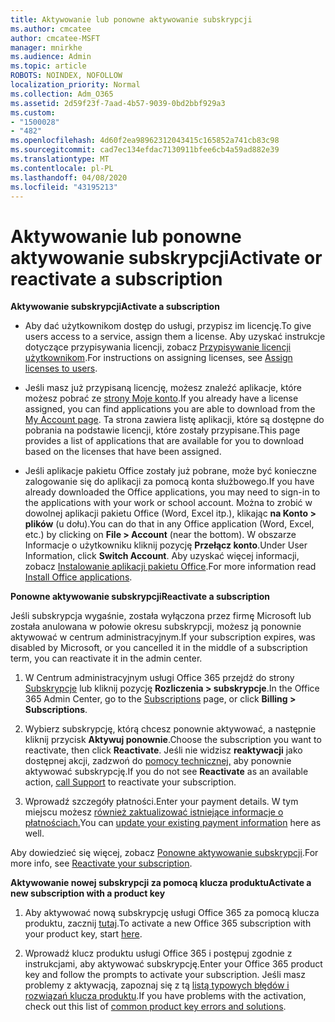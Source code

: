 ```yaml
---
title: Aktywowanie lub ponowne aktywowanie subskrypcji
ms.author: cmcatee
author: cmcatee-MSFT
manager: mnirkhe
ms.audience: Admin
ms.topic: article
ROBOTS: NOINDEX, NOFOLLOW
localization_priority: Normal
ms.collection: Adm_O365
ms.assetid: 2d59f23f-7aad-4b57-9039-0bd2bbf929a3
ms.custom:
- "1500028"
- "482"
ms.openlocfilehash: 4d60f2ea98962312043415c165852a741cb83c98
ms.sourcegitcommit: cad7ec134efdac7130911bfee6cb4a59ad882e39
ms.translationtype: MT
ms.contentlocale: pl-PL
ms.lasthandoff: 04/08/2020
ms.locfileid: "43195213"
---
```

# <a name="activate-or-reactivate-a-subscription"></a><span data-ttu-id="b2480-102">Aktywowanie lub ponowne aktywowanie subskrypcji</span><span class="sxs-lookup"><span data-stu-id="b2480-102">Activate or reactivate a subscription</span></span>

<span data-ttu-id="b2480-103">**Aktywowanie subskrypcji**</span><span class="sxs-lookup"><span data-stu-id="b2480-103">**Activate a subscription**</span></span>

- <span data-ttu-id="b2480-104">Aby dać użytkownikom dostęp do usługi, przypisz im licencję.</span><span class="sxs-lookup"><span data-stu-id="b2480-104">To give users access to a service, assign them a license.</span></span> <span data-ttu-id="b2480-105">Aby uzyskać instrukcje dotyczące przypisywania licencji, zobacz [Przypisywanie licencji użytkownikom](https://docs.microsoft.com/microsoft-365/admin/manage/assign-licenses-to-users?view=o365-worldwide).</span><span class="sxs-lookup"><span data-stu-id="b2480-105">For instructions on assigning licenses, see [Assign licenses to users](https://docs.microsoft.com/microsoft-365/admin/manage/assign-licenses-to-users?view=o365-worldwide).</span></span> 

- <span data-ttu-id="b2480-106">Jeśli masz już przypisaną licencję, możesz znaleźć aplikacje, które możesz pobrać ze [strony Moje konto](https://portal.office.com/account/#installs).</span><span class="sxs-lookup"><span data-stu-id="b2480-106">If you already have a license assigned, you can find applications you are able to download from the [My Account page](https://portal.office.com/account/#installs).</span></span> <span data-ttu-id="b2480-107">Ta strona zawiera listę aplikacji, które są dostępne do pobrania na podstawie licencji, które zostały przypisane.</span><span class="sxs-lookup"><span data-stu-id="b2480-107">This page provides a list of applications that are available for you to download based on the licenses that have been assigned.</span></span> 

- <span data-ttu-id="b2480-108">Jeśli aplikacje pakietu Office zostały już pobrane, może być konieczne zalogowanie się do aplikacji za pomocą konta służbowego.</span><span class="sxs-lookup"><span data-stu-id="b2480-108">If you have already downloaded the Office applications, you may need to sign-in to the applications with your work or school account.</span></span> <span data-ttu-id="b2480-109">Można to zrobić w dowolnej aplikacji pakietu Office (Word, Excel itp.), klikając **na Konto > plików** (u dołu).</span><span class="sxs-lookup"><span data-stu-id="b2480-109">You can do that in any Office application (Word, Excel, etc.) by clicking on **File > Account** (near the bottom).</span></span> <span data-ttu-id="b2480-110">W obszarze Informacje o użytkowniku kliknij pozycję **Przełącz konto**.</span><span class="sxs-lookup"><span data-stu-id="b2480-110">Under User Information, click **Switch Account**.</span></span> <span data-ttu-id="b2480-111">Aby uzyskać więcej informacji, zobacz [Instalowanie aplikacji pakietu Office](https://docs.microsoft.com/microsoft-365/admin/setup/install-applications).</span><span class="sxs-lookup"><span data-stu-id="b2480-111">For more information read [Install Office applications](https://docs.microsoft.com/microsoft-365/admin/setup/install-applications).</span></span> 

<span data-ttu-id="b2480-112">**Ponowne aktywowanie subskrypcji**</span><span class="sxs-lookup"><span data-stu-id="b2480-112">**Reactivate a subscription**</span></span>

<span data-ttu-id="b2480-113">Jeśli subskrypcja wygaśnie, została wyłączona przez firmę Microsoft lub została anulowana w połowie okresu subskrypcji, możesz ją ponownie aktywować w centrum administracyjnym.</span><span class="sxs-lookup"><span data-stu-id="b2480-113">If your subscription expires, was disabled by Microsoft, or you cancelled it in the middle of a subscription term, you can reactivate it in the admin center.</span></span>
  
1. <span data-ttu-id="b2480-114">W Centrum administracyjnym usługi Office 365 przejdź do strony [Subskrypcje](https://go.microsoft.com/fwlink/p/?linkid=842054) lub kliknij pozycję **Rozliczenia > subskrypcje**.</span><span class="sxs-lookup"><span data-stu-id="b2480-114">In the Office 365 Admin Center, go to the [Subscriptions](https://go.microsoft.com/fwlink/p/?linkid=842054) page, or click **Billing > Subscriptions**.</span></span>

2. <span data-ttu-id="b2480-115">Wybierz subskrypcję, którą chcesz ponownie aktywować, a następnie kliknij przycisk **Aktywuj ponownie**.</span><span class="sxs-lookup"><span data-stu-id="b2480-115">Choose the subscription you want to reactivate, then click **Reactivate**.</span></span> <span data-ttu-id="b2480-116">Jeśli nie widzisz **reaktywacji** jako dostępnej akcji, zadzwoń do [pomocy technicznej,](https://support.office.com/article/call-support-32a17ca7-6fa0-4870-8a8d-e25ba4ccfd4b) aby ponownie aktywować subskrypcję.</span><span class="sxs-lookup"><span data-stu-id="b2480-116">If you do not see **Reactivate** as an available action, [call Support](https://support.office.com/article/call-support-32a17ca7-6fa0-4870-8a8d-e25ba4ccfd4b) to reactivate your subscription.</span></span>

3. <span data-ttu-id="b2480-117">Wprowadź szczegóły płatności.</span><span class="sxs-lookup"><span data-stu-id="b2480-117">Enter your payment details.</span></span> <span data-ttu-id="b2480-118">W tym miejscu możesz [również zaktualizować istniejące informacje o płatnościach.](https://docs.microsoft.com/microsoft-365/commerce/billing-and-payments/add-update-or-remove-credit-card-or-bank-account?view=o365-worldwide)</span><span class="sxs-lookup"><span data-stu-id="b2480-118">You can [update your existing payment information](https://docs.microsoft.com/microsoft-365/commerce/billing-and-payments/add-update-or-remove-credit-card-or-bank-account?view=o365-worldwide) here as well.</span></span>

<span data-ttu-id="b2480-119">Aby dowiedzieć się więcej, zobacz [Ponowne aktywowanie subskrypcji](https://docs.microsoft.com/office365/admin/subscriptions-and-billing/reactivate-your-subscription).</span><span class="sxs-lookup"><span data-stu-id="b2480-119">For more info, see [Reactivate your subscription](https://docs.microsoft.com/office365/admin/subscriptions-and-billing/reactivate-your-subscription).</span></span>

<span data-ttu-id="b2480-120">**Aktywowanie nowej subskrypcji za pomocą klucza produktu**</span><span class="sxs-lookup"><span data-stu-id="b2480-120">**Activate a new subscription with a product key**</span></span>

1. <span data-ttu-id="b2480-121">Aby aktywować nową subskrypcję usługi Office 365 za pomocą klucza produktu, zacznij [tutaj](https://support.office.com/article/where-to-enter-your-office-product-key-0a82e5ae-739e-4b92-a6f4-2ec780c185db).</span><span class="sxs-lookup"><span data-stu-id="b2480-121">To activate a new Office 365 subscription with your product key, start [here](https://support.office.com/article/where-to-enter-your-office-product-key-0a82e5ae-739e-4b92-a6f4-2ec780c185db).</span></span> 

2. <span data-ttu-id="b2480-122">Wprowadź klucz produktu usługi Office 365 i postępuj zgodnie z instrukcjami, aby aktywować subskrypcję.</span><span class="sxs-lookup"><span data-stu-id="b2480-122">Enter your Office 365 product key and follow the prompts to activate your subscription.</span></span> <span data-ttu-id="b2480-123">Jeśli masz problemy z aktywacją, zapoznaj się z tą [listą typowych błędów i rozwiązań klucza produktu](https://docs.microsoft.com/microsoft-365/commerce/product-key-errors-and-solutions).</span><span class="sxs-lookup"><span data-stu-id="b2480-123">If you have problems with the activation, check out this list of [common product key errors and solutions](https://docs.microsoft.com/microsoft-365/commerce/product-key-errors-and-solutions).</span></span>
